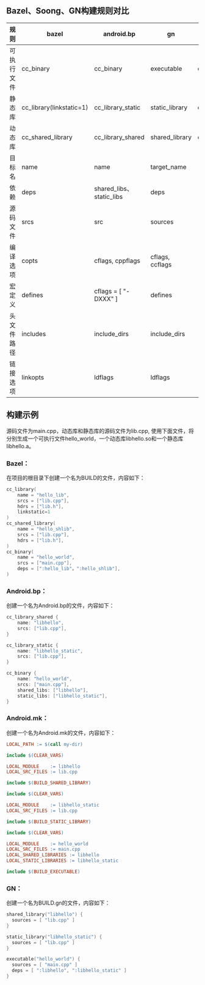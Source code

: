 
## Bazel、Soong、GN构建规则对比
| 规则 | bazel | android.bp | gn | openharmony高级模板 |
| --- | --- | --- | --- | --- |
| 可执行文件 | cc_binary | cc_binary | executable | ohos_executable |
| 静态库 | cc_library(linkstatic=1) | cc_library_static | static_library | ohos_static_library |
| 动态库 | cc_shared_library | cc_library_shared | shared_library | ohos_shared_library |
| 目标名 | name | name | target_name |  |
| 依赖 | deps | shared_libs、static_libs | deps |  |
| 源码文件 | srcs | src | sources |  |
| 编译选项 | copts | cflags, cppflags | cflags, ccflags |  |
| 宏定义 | defines | cflags = [ "-DXXX" ] | defines |  |
| 头文件路径 | includes | include_dirs | include_dirs |  |
| 链接选项 | linkopts | ldflags | ldflags |  |

## 构建示例
源码文件为main.cpp，动态库和静态库的源码文件为lib.cpp, 使用下面文件，将分别生成一个可执行文件hello_world，一个动态库libhello.so和一个静态库libhello.a。
### Bazel：
在项目的根目录下创建一个名为BUILD的文件，内容如下：
```go
cc_library(
    name = "hello_lib",
    srcs = ["lib.cpp"],
    hdrs = ["lib.h"],
    linkstatic=1
)
cc_shared_library(
    name = "hello_shlib",
    srcs = ["lib.cpp"],
    hdrs = ["lib.h"],
)
cc_binary(
    name = "hello_world",
    srcs = ["main.cpp"],
    deps = [":hello_lib"，":hello_shlib"],
)
```
### Android.bp：
创建一个名为Android.bp的文件，内容如下：
```go
cc_library_shared {
    name: "libhello",
    srcs: ["lib.cpp"],
}

cc_library_static {
    name: "libhello_static",
    srcs: ["lib.cpp"],
}

cc_binary {
    name: "hello_world",
    srcs: ["main.cpp"],
    shared_libs: ["libhello"],
    static_libs: ["libhello_static"],
}
```

### Android.mk：
创建一个名为Android.mk的文件，内容如下：
```makefile
LOCAL_PATH := $(call my-dir)

include $(CLEAR_VARS)

LOCAL_MODULE    := libhello
LOCAL_SRC_FILES := lib.cpp

include $(BUILD_SHARED_LIBRARY)

include $(CLEAR_VARS)

LOCAL_MODULE    := libhello_static
LOCAL_SRC_FILES := lib.cpp

include $(BUILD_STATIC_LIBRARY)

include $(CLEAR_VARS)

LOCAL_MODULE    := hello_world
LOCAL_SRC_FILES := main.cpp
LOCAL_SHARED_LIBRARIES := libhello
LOCAL_STATIC_LIBRARIES := libhello_static

include $(BUILD_EXECUTABLE)
```

### GN：
创建一个名为BUILD.gn的文件，内容如下：
```go
shared_library("libhello") {
  sources = [ "lib.cpp" ]
}

static_library("libhello_static") {
  sources = [ "lib.cpp" ]
}

executable("hello_world") {
  sources = [ "main.cpp" ]
  deps = [ ":libhello", ":libhello_static" ]
}
```


